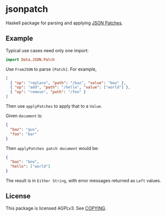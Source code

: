 # jsonpatch

Haskell package for parsing and applying [JSON Patches][jsonpatch].

[jsonpatch]: https://jsonpatch.com/

## Example

Typical use cases need only one import:

```hs
import Data.JSON.Patch
```

Use `FromJSON` to parse `[Patch]`. For example,

```json
[
  { "op": "replace", "path": "/baz", "value": "boo" },
  { "op": "add", "path": "/hello", "value": ["world"] },
  { "op": "remove", "path": "/foo" }
]
```

Then use `applyPatches` to apply that to a `Value`.

Given `document` is:

```json
{
  "baz": "qux",
  "foo": "bar"
}
```

Then `applyPatches patch document` would be:


```json
{
  "baz": "boo",
  "hello": ["world"]
}
```

The result is in `Either String`, with error messages returned as `Left` values.

## License

This package is licensed AGPLv3. See [COPYING](./COPYING).
